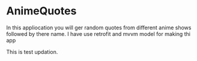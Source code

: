 # AnimeQuotes
In this appliocation you will ger random quotes from different anime shows followed by there name. I  have use retrofit and mvvm model for making thi app

This is test updation.